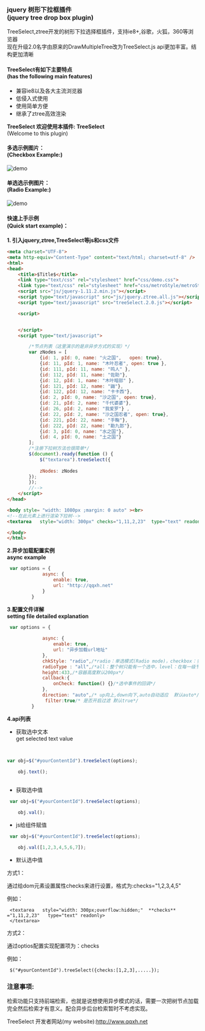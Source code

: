 ### jquery 树形下拉框插件<br>(jquery tree drop box plugin)

TreeSelect,ztree开发的树形下拉选择框插件，支持ie8+,谷歌，火狐，360等浏览器<br>
现在升级2.0名字由原来的DrawMultipleTree改为TreeSelect.js
api更加丰富。结构更加清晰
#### TreeSelect有如下主要特点<br>(has the following main features)
- 兼容ie8以及各大主流浏览器
- 低侵入式使用
- 使用简单方便
- 继承了ztree高效渲染


**TreeSelect 欢迎使用本插件: TreeSelect**
<br>(Welcome to this plugin)
#### 多选示例图片：<br>(Checkbox Example:)
![demo](https://images.gitee.com/uploads/images/2019/1228/000428_5fea50f1_2042758.png)
#### 单选选示例图片：<br>(Radio Example:)
![demo](https://images.gitee.com/uploads/images/2019/1228/000429_c3cbd7f9_2042758.png)
#### 快速上手示例<br>(Quick start example)：

**1. 引入jquery,ztree,TreeSelect等js和css文件**

```html
<meta charset="UTF-8">
<meta http-equiv="Content-Type" content="text/html; charset=utf-8" />
<html>
<head>
    <title>$Title$</title>
    <link type="text/css" rel="stylesheet" href="css/demo.css">
    <link type="text/css" rel="stylesheet" href="css/metroStyle/metroStyle.css">
    <script src="js/jquery-1.11.2.min.js"></script>
    <script type="text/javascript" src="js/jquery.ztree.all.js"></script>
    <script type="text/javascript" src="treeSelect.2.0.js"></script>

    <script>


    </script>
    <script type="text/javascript">

        /*节点列表（这里演示的是非异步方式的实现）*/
        var zNodes = [
            {id: 1, pId: 0, name: "火之国",   open: true},
            {id: 11, pId: 1, name: "木叶忍者", open: true },
            {id: 111, pId: 11, name: "鸣人" },
            {id: 112, pId: 11, name: "佐助"},
            {id: 12, pId: 1, name: "木叶暗部" },
            {id: 121, pId: 12, name: "鼬"},
            {id: 122, pId: 12, name: "卡卡西"},
            {id: 2, pId: 0, name: "沙之国", open: true},
            {id: 21, pId: 2, name: "千代婆婆"},
            {id: 26, pId: 2, name: "我爱罗"} ,
            {id: 22, pId: 2, name: "沙之国忍者", open: true},
            {id: 221, pId: 22, name: "手鞠"},
            {id: 222, pId: 22, name: "勘九郎"},
            {id: 3, pId: 0, name: "水之国"},
            {id: 4, pId: 0, name: "土之国"}
        ]; 
        /*注册下拉树方法也很简单*/
        $(document).ready(function () {
            $("textarea").treeSelect({
            
            zNodes: zNodes
        });
        });
        //-->
    </script>
</head>

<body style= "width: 1080px ;margin: 0 auto" ><br>
<!--在此元素上进行渲染下拉树-->
<textarea   style="width: 300px" checks="1,11,2,23"  type="text" readonly></textarea>

</body>
</html>

```

**2.异步加载配置实例**
<br>**async example**
```js
 var options = {
             async: {
                 enable: true,
                 url: "http://qqxh.net"
             }
         }
```

**3.配置文件详解**<br>
**setting file detailed explanation**
```js
 var options = {
             
             async: {
                 enable: true,
                 url: "异步加载url地址"
             },
             chkStyle: "radio",/*radio：单选模式(Radio mode)，checkbox：多选模式(checkbox mode)，默认为多选*/
             radioType : "all",/*all：整个树只能有一个选中，level：在每一级节点范围内当做一个分组*/
             height:433,/*容器高度默认200px*/
             callback:{
                 onCheck: function() {}/*选中事件的回调*/
             },
             direction: "auto",/* up向上,down向下,auto自动适应  默认auto*/
              filter:true/* 是否开启过滤 默认true*/
         }
```

**4.api列表**
- 获取选中文本<br>get selected text value
```js
  
 
var obj=$("#yourContentId").treeSelect(options);

    obj.text();
 

```
- 获取选中值
 
```js
 var obj=$("#yourContentId").treeSelect(options);

    obj.val();
```

- js给组件赋值
 
```js
 var obj=$("#yourContentId").treeSelect(options);

    obj.val([1,2,3,4,5,6,7]);
```

 - 默认选中值
 
方式1：

 通过给dom元素设置属性checks来进行设置，格式为:checks="1,2,3,4,5" 
 
 例如：
 

```
 <textarea   style="width: 300px;overflow:hidden;"  **checks** ="1,11,2,23"   type="text" readonly>
 </textarea>
```
 
方式2：

 通过optios配置实现配置项为：checks
 
 例如：
 

```
 $("#yourContentId").treeSelect({checks:[1,2,3],.....});
```

### 注意事项:


检索功能只支持前端检索，也就是说想使用异步模式的话，需要一次把树节点加载完全然后检索才有意义。配合异步后台检索暂时不考虑实现。


TreeSelect 开发者网站(my website):http://www.qqxh.net

